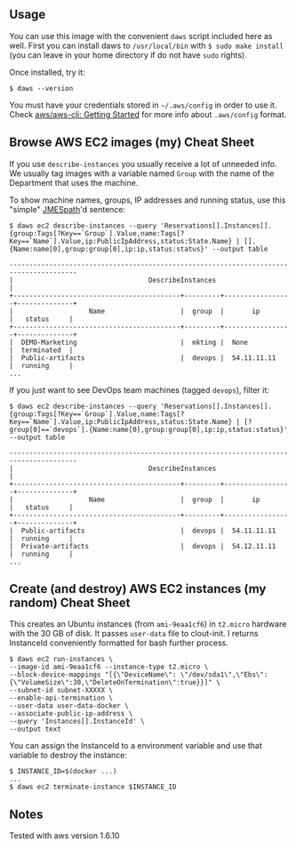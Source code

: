 Usage
-----

You can use this image with the convenient `daws` script included here as well. First you can install daws to `/usr/local/bin` with `$ sudo make install` (you can leave in your home directory if do not have `sudo` rights).

Once installed, try it:

```
$ daws --version
```

You must have your credentials stored in `~/.aws/config` in order to use it. Check [aws/aws-cli: Getting Started](https://github.com/aws/aws-cli#getting-started) for more info about `.aws/config` format.

Browse AWS EC2 images (my) Cheat Sheet
--------------------------------------

If you use `describe-instances` you usually receive a lot of unneeded info. We usually tag images with a variable named `Group` with the name of the Department that uses the machine. 

To show machine names, groups, IP addresses and running status, use this "simple" [JMESpath](http://jmespath.readthedocs.org/en/latest/specification.html)'d sentence:

```
$ daws ec2 describe-instances --query 'Reservations[].Instances[].{group:Tags[?Key==`Group`].Value,name:Tags[?Key==`Name`].Value,ip:PublicIpAddress,status:State.Name} | [].{Name:name[0],group:group[0],ip:ip,status:status}' --output table

---------------------------------------------------------------------------------------
|                                  DescribeInstances                                  |
+------------------------------------------+---------+-----------------+--------------+
|                   Name                   |  group  |       ip        |   status     |
+------------------------------------------+---------+-----------------+--------------+
|  DEMO-Marketing                          |  mkting |  None           |  terminated  |
|  Public-artifacts                        |  devops |  54.11.11.11    |  running     |
...
```

If you just want to see DevOps team machines (tagged `devops`), filter it:

```
$ daws ec2 describe-instances --query 'Reservations[].Instances[].{group:Tags[?Key==`Group`].Value,name:Tags[?Key==`Name`].Value,ip:PublicIpAddress,status:State.Name} | [?group[0]==`devops`].{Name:name[0],group:group[0],ip:ip,status:status}' --output table

---------------------------------------------------------------------------------------
|                                  DescribeInstances                                  |
+------------------------------------------+---------+-----------------+--------------+
|                   Name                   |  group  |       ip        |   status     |
+------------------------------------------+---------+-----------------+--------------+
|  Public-artifacts                        |  devops |  54.11.11.11    |  running     |
|  Private-artifacts                       |  devops |  54.12.11.11    |  running     |
...
```
Create (and destroy) AWS EC2 instances (my random) Cheat Sheet
------------------------------------------------

This creates an Ubuntu instances (from `ami-9eaa1cf6`) in `t2.micro` hardware with the 30 GB of disk. It passes `user-data` file to clout-init. I returns InstanceId conveniently formatted for bash further process.

```
$ daws ec2 run-instances \
--image-id ami-9eaa1cf6 --instance-type t2.micro \
--block-device-mappings "[{\"DeviceName\": \"/dev/sda1\",\"Ebs\":{\"VolumeSize\":30,\"DeleteOnTermination\":true}}]" \
--subnet-id subnet-XXXXX \
--enable-api-termination \
--user-data user-data-docker \
--associate-public-ip-address \
--query 'Instances[].InstanceId' \
--output text
```

You can assign the InstanceId to a environment variable and use that variable to destroy the instance:

```
$ INSTANCE_ID=$(docker ...)
...
$ daws ec2 terminate-instance $INSTANCE_ID
```

Notes
-----

Tested with aws version 1.6.10